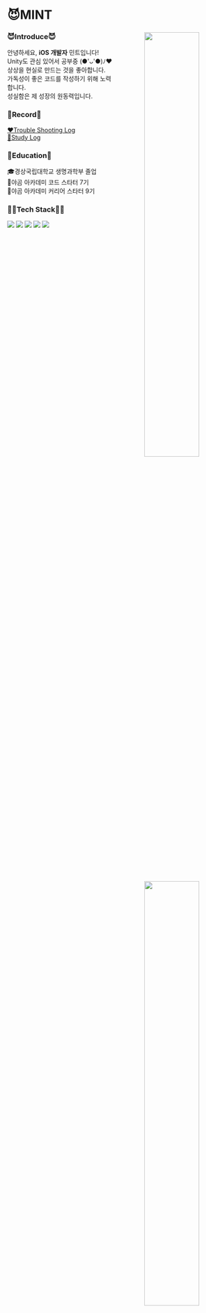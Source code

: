 # 😈MINT

<!---
mint3382/mint3382 is a ✨ special ✨ repository because its `README.md` (this file) appears on your GitHub profile.
You can click the Preview link to take a look at your changes.
--->


<div align="center">

<img align="right" width="50%" src="https://github-readme-stats.vercel.app/api?username=mint3382&show_icons=true&theme=dracula&hide="/>
<img align="right" width="50%" src="https://github-readme-stats.vercel.app/api/top-langs/?username=mint3382&theme=dracula&exclude_repo=Computer-Science-Engineering&layout=compact&langs_count=10"/></a>
<img align="right" width="50%" src="http://mazassumnida.wtf/api/generate_badge?boj=tama1221"/></a>

<div align="left" width="50%">

### 😈Introduce😈
안녕하세요, **iOS 개발자** 민트입니다!
<br>
Unity도 관심 있어서 공부중 (●'ᴗ'●)ﾉ♥
<br>
상상을 현실로 만드는 것을 좋아합니다.
<br>
가독성이 좋은 코드를 작성하기 위해 노력합니다.
<br>
성실함은 제 성장의 원동력입니다.


  
### 📝Record📝
[❤️Trouble Shooting Log](https://mintraum.tistory.com/)
<br>
[💙Study Log](https://velog.io/@mintsong/posts)


### 📔Education📔
 🎓경상국립대학교 생명과학부 졸업
 <br>
 🐻야곰 아카데미 코드 스타터 7기
 <br>
 🐻야곰 아카데미 커리어 스타터 9기
 <br>

### 👩‍💻Tech Stack👩‍💻
<img src="https://img.shields.io/badge/Swift-F05138?style=flat-square&logo=Swift&logoColor=white"/> <img src="https://img.shields.io/badge/iOS-000000?style=flat-square&logo=Apple&logoColor=white"/> <img src="https://img.shields.io/badge/XCode-147EFB?style=flat-square&logo=xcode&logoColor=white"/> <img src="https://img.shields.io/badge/GitHub-181717?style=flat-square&logo=github&logoColor=white"/> <img src="https://img.shields.io/badge/Git-F05032?style=flat-square&logo=Git&logoColor=white"/>
 
 
</div>

 
<div align="left">
 
 
</div>

